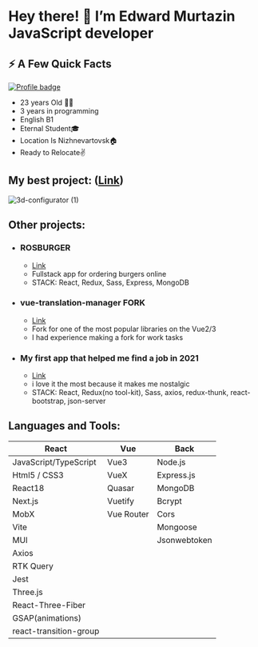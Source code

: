 # Hey there! 👋 I’m Edward Murtazin JavaScript developer
## ⚡️ A Few Quick Facts
[![Profile badge](https://www.codewars.com/users/MurtazinEduard/badges/large)](https://www.codewars.com/users/MurtazinEduard)
- 23 years Old 🧍‍♂️
- 3 years in programming
- English B1
- Eternal Student🎓
- Location Is Nizhnevartovsk🏠
- Ready to Relocate✌️
## My best project: ([Link](https://github.com/MurtazinEduard/3d-russian-car))
![3d-configurator (1)](https://user-images.githubusercontent.com/86109245/224107453-7948d2a7-0291-430c-9492-9a449e684791.gif)
## Other projects:
- ###  ROSBURGER
  - [Link](https://github.com/MurtazinEduard/rosburger)
  - Fullstack app for ordering burgers online
  - STACK: React, Redux, Sass, Express, MongoDB
- ###  vue-translation-manager FORK
  - [Link](https://github.com/MurtazinEduard/vue-translation-manager)
  - Fork for one of the most popular libraries on the Vue2/3
  - I had experience making a fork for work tasks
- ###  My first app that helped me find a job in 2021
  - [Link](https://github.com/MurtazinEduard/react-delivery)
  - i love it the most because it makes me nostalgic
  - STACK: React, Redux(no tool-kit), Sass, axios, redux-thunk, react-bootstrap, json-server
## Languages and Tools:
| React | Vue | Back |
| --- | --- | ---|
| JavaScript/TypeScript | Vue3 | Node.js |
| Html5 / CSS3 | VueX | Express.js |
| React18 | Quasar | MongoDB |
| Next.js | Vuetify | Bcrypt | 
| MobX | Vue Router | Cors |
| Vite | | Mongoose |
| MUI | | Jsonwebtoken |
| Axios | |
| RTK Query | | |
| Jest | | | 
| Three.js | |  | 
| React-Three-Fiber | | |
| GSAP(animations) | | |
| react-transition-group | | |





